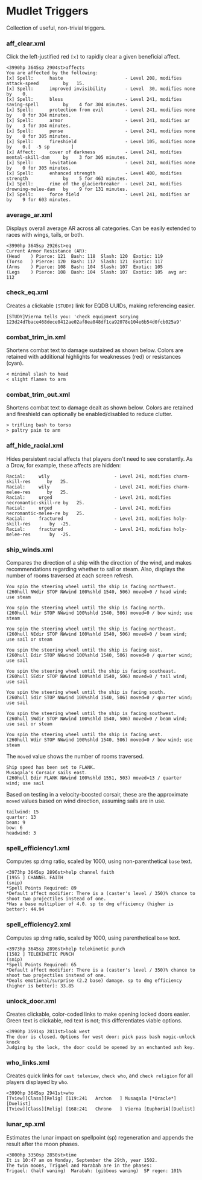 # Mudlet Triggers
Collection of useful, non-trivial triggers.

### aff_clear.xml
Click the left-justified red `[x]` to rapidly clear a given beneficial affect.
```
<3990hp 3645sp 2904st>affects
You are affected by the following:
[x] Spell:      haste                       - Level 208, modifies attack-speed         by   15.
[x] Spell:      improved invisibility       - Level  30, modifies none                 by    0.
[x] Spell:      bless                       - Level 241, modifies saving-spell         by    4 for 304 minutes.
[x] Spell:      protection from evil        - Level 241, modifies none                 by    0 for 304 minutes.
[x] Spell:      armor                       - Level 241, modifies ar                   by    3 for 304 minutes.
[x] Spell:      pense                       - Level 241, modifies none                 by    0 for 305 minutes.
[x] Spell:      fireshield                  - Level 105, modifies none                 by    0.[  -5 sp        ]
[x] Affect:     cover of darkness           - Level 241, modifies mental-skill-dam     by    3 for 305 minutes.
[x] Spell:      levitation                  - Level 241, modifies none                 by    0 for 305 minutes.
[x] Spell:      enhanced strength           - Level 400, modifies strength             by    5 for 463 minutes.
[x] Spell:      rime of the glacierbreaker  - Level 241, modifies drowning-melee-dam   by    9 for 131 minutes.
[x] Spell:      force field                 - Level 241, modifies ar                   by    9 for 603 minutes.
```

### average_ar.xml
Displays overall average AR across all categories. Can be easily extended to
races with wings, tails, or both.
```
<3990hp 3645sp 2926st>eq
Current Armor Resistance (AR):
(Head    ) Pierce: 121  Bash: 118  Slash: 120  Exotic: 119
(Torso   ) Pierce: 120  Bash: 117  Slash: 121  Exotic: 117
(Arms    ) Pierce: 108  Bash: 104  Slash: 107  Exotic: 105
(Legs    ) Pierce: 108  Bash: 104  Slash: 107  Exotic: 105  avg ar: 112
```

### check_eq.xml
Creates a clickable `[STUDY]` link for EQDB UUIDs, making referencing easier.
```
[STUDY]Vierna tells you: 'check equipment scrying 123d24d7bace468dece0412ae02af8ea048df1ca92078e104e6b54d0fcb025a9'
```

### combat_trim_in.xml
Shortens combat text to damage sustained as shown below. Colors are retained with
additional highlights for weaknesses (red) or resistances (cyan).
```
< minimal slash to head
< slight flames to arm
```

### combat_trim_out.xml
Shortens combat text to damage dealt as shown below. Colors are retained and
fireshield can optionally be enabled/disabled to reduce clutter.
```
> trifling bash to torso
> paltry pain to arm
```

### aff_hide_racial.xml
Hides persistent racial affects that players don't need to see constantly. As a Drow, for example, these affects are hidden:
```
Racial:     wily                        - Level 241, modifies charm-skill-res      by   25.
Racial:     wily                        - Level 241, modifies charm-melee-res      by   25.
Racial:     urged                       - Level 241, modifies necromantic-skill-re by   25.
Racial:     urged                       - Level 241, modifies necromantic-melee-re by   25.
Racial:     fractured                   - Level 241, modifies holy-skill-res       by  -25.
Racial:     fractured                   - Level 241, modifies holy-melee-res       by  -25.
```

### ship_winds.xml
Compares the direction of a ship with the direction of the wind, and makes
recommendations regarding whether to sail or steam. Also, displays the number
of rooms traversed at each screen refresh.

```
You spin the steering wheel until the ship is facing northwest.
(260hull NWdir STOP NWwind 100%shld 1540, 506) moved=0 / head wind; use steam

You spin the steering wheel until the ship is facing north.
(260hull Ndir STOP NWwind 100%shld 1540, 506) moved=0 / bow wind; use steam

You spin the steering wheel until the ship is facing northeast.
(260hull NEdir STOP NWwind 100%shld 1540, 506) moved=0 / beam wind; use sail or steam

You spin the steering wheel until the ship is facing east.
(260hull Edir STOP NWwind 100%shld 1540, 506) moved=0 / quarter wind; use sail

You spin the steering wheel until the ship is facing southeast.
(260hull SEdir STOP NWwind 100%shld 1540, 506) moved=0 / tail wind; use sail

You spin the steering wheel until the ship is facing south.
(260hull Sdir STOP NWwind 100%shld 1540, 506) moved=0 / quarter wind; use sail

You spin the steering wheel until the ship is facing southwest.
(260hull SWdir STOP NWwind 100%shld 1540, 506) moved=0 / beam wind; use sail or steam

You spin the steering wheel until the ship is facing west.
(260hull Wdir STOP NWwind 100%shld 1540, 506) moved=0 / bow wind; use steam
```

The `moved` value shows the number of rooms traversed.
```
Ship speed has been set to FLANK.
Musaqala's Corsair sails east.
(260hull Edir FLANK NWwind 100%shld 1551, 503) moved=13 / quarter wind; use sail
```

Based on testing in a velocity-boosted corsair, these are the approximate
`moved` values based on wind direction, assuming sails are in use.

```
tailwind: 15
quarter: 13
beam: 9
bow: 6
headwind: 3
```

### spell_efficiency1.xml
Computes sp:dmg ratio, scaled by 1000, using non-parenthetical `base` text.
```
<3973hp 3645sp 2896st>help channel faith
[1955 ] CHANNEL FAITH
(snip)
*Spell Points Required: 89
*Default affect modifier: There is a (caster's level / 350)% chance to shoot two projectiles instead of one.
*Has a base multiplier of 4.0. sp to dmg efficiency (higher is better): 44.94
```

### spell_efficiency2.xml
Computes sp:dmg ratio, scaled by 1000, using parenthetical `base` text.
```
<3973hp 3645sp 2896st>help telekinetic punch
[1582 ] TELEKINETIC PUNCH
(snip)
*Spell Points Required: 65
*Default affect modifier: There is a (caster's level / 350)% chance to shoot two projectiles instead of one.
*Deals emotional/surprise (2.2 base) damage. sp to dmg efficiency (higher is better): 33.85
```

### unlock_door.xml
Creates clickable, color-coded links to make opening locked doors easier.
Green text is clickable, red text is not; this differentiates viable options.

```
<3990hp 3591sp 2811st>look west
The door is closed. Options for west door: pick pass bash magic-unlock knock
Judging by the lock, the door could be opened by an enchanted ash key.
```

### who_links.xml
Creates quick links for `cast teleview`, `check who`, and `check religion` for
all players displayed by `who`.
```
<3990hp 3645sp 2941st>who
[Tview][Class][Relig] [119:241   Archon   ] Musaqala [*Oracle*][Duelist]
[Tview][Class][Relig] [168:241   Chrono   ] Vierna [EuphoriA][Duelist]
```

### lunar_sp.xml
Estimates the lunar impact on spellpoint (sp) regeneration and appends
the result after the moon phases.

```
<3000hp 3350sp 2850st>time
It is 10:47 am on Monday, September the 29th, year 1502.
The twin moons, Trigael and Marabah are in the phases:
Trigael: (half waning)  Marabah: (gibbous waning)  SP regen: 101%
```
